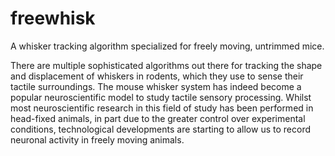 # freewhisk
A whisker tracking algorithm specialized for freely moving, untrimmed mice. 

There are multiple sophisticated algorithms out there for tracking the shape and displacement of whiskers in rodents, which they use to sense their tactile surroundings. The mouse whisker system has indeed become a popular neuroscientific model to study tactile sensory processing. Whilst most neuroscientific research in this field of study has been performed in head-fixed animals, in part due to the greater control over experimental conditions, technological developments are starting to allow us to record neuronal activity in freely moving animals.

